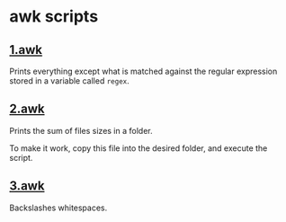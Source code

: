 # awk scripts

## [1.awk](https://github.com/facundolaffont/awk-scripts/blob/main/1.awk)
Prints everything except what is matched against the regular expression stored in a variable called `regex`.

## [2.awk](https://github.com/facundolaffont/awk-scripts/blob/main/2.awk)
Prints the sum of files sizes in a folder.

To make it work, copy this file into the desired folder, and execute the script.

## [3.awk](https://github.com/facundolaffont/awk-scripts/blob/main/3.awk)
Backslashes whitespaces.